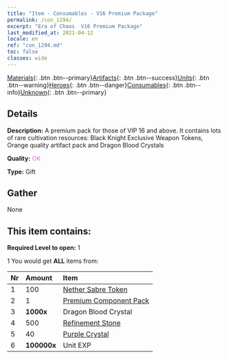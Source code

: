 ```yaml
---
title: "Item - Consumables - V16 Premium Package"
permalink: /con_1294/
excerpt: "Era of Chaos  V16 Premium Package"
last_modified_at: 2021-04-12
locale: en
ref: "con_1294.md"
toc: false
classes: wide
---
```

 [Materials](/){: .btn .btn--primary}[Artifacts](/Artifacts/){: .btn .btn--success}[Units](/Units/){: .btn .btn--warning}[Heroes](/Heroes/){: .btn .btn--danger}[Consumables](/Consumables/){: .btn .btn--info}[Unknown](/Unknown/){: .btn .btn--primary}

## Details
 **Description:** A premium pack for those of VIP 16 and above. It contains lots of rare cultivation resources: Black Knight Exclusive Weapon Tokens, Orange quality artifact pack and Dragon Blood Crystals

 **Quality:** <span style="color: #DA70D6">OK</span>

 **Type:** Gift

## Gather

  None

## This item contains:

 **Required Level to open:** 1

 1 You would get **ALL** items  from:

  | Nr | Amount |     Item    |
  |:---|:-------|:------------|
  | 1 | 100 | [Nether Sabre Token](/Items/con_979/) | 
  | 2 | 1 | [Premium Component Pack](/Items/con_1363/) | 
  | 3 |  **1000x** | Dragon Blood Crystal |  | 
  | 4 | 500 | [Refinement Stone](/Items/con_814/) | 
  | 5 | 40 | [Purple Crystal](/Items/con_720/) | 
  | 6 |  **100000x** | Unit EXP |  | 
